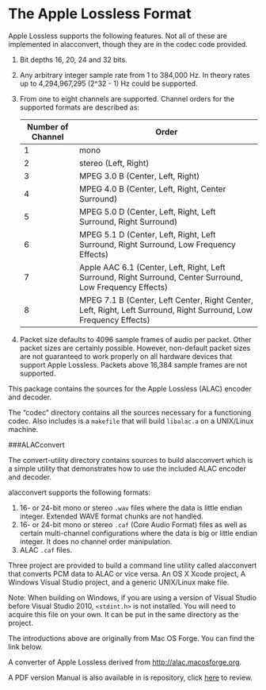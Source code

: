 # The Apple Lossless Format
Apple Lossless supports the following features. Not all of these are implemented in alacconvert, though they are in the codec code provided.

1. Bit depths 16, 20, 24 and 32 bits.
2. Any arbitrary integer sample rate from 1 to 384,000 Hz. In theory rates up to 4,294,967,295 (2^32 - 1) Hz could be supported.
3. From one to eight channels are supported. Channel orders for the supported formats are described as:

	|Number of Channel  |Order    |
	|-------------------|---------|
	|1 		             |mono     |          
	|2 		             |stereo (Left, Right)|
	|3 		|MPEG 3.0 B (Center, Left, Right)|
	|4 		|MPEG 4.0 B (Center, Left, Right, Center Surround)|
	|5 		|MPEG 5.0 D (Center, Left, Right, Left Surround, Right Surround)|
	|6 		|MPEG 5.1 D (Center, Left, Right, Left Surround, Right Surround, Low Frequency Effects)|
	|7 		|Apple AAC 6.1 (Center, Left, Right, Left Surround, Right Surround, Center Surround, Low Frequency Effects)|
	|8 		|MPEG 7.1 B (Center, Left Center, Right Center, Left, Right, Left Surround, Right Surround,  Low Frequency Effects)|
	
4. Packet size defaults to 4096 sample frames of audio per packet. Other packet sizes are certainly possible. However, non-default packet sizes are not guaranteed to work properly on all hardware devices that support Apple Lossless. Packets above 16,384 sample frames are not supported.

This package contains the sources for the Apple Lossless (ALAC) encoder and decoder.

The “codec” directory contains all the sources necessary for a functioning codec. Also includes is a `makefile` that will build `libalac.a` on a UNIX/Linux machine.

###ALACconvert

The convert-utility directory contains sources to build alacconvert which is a simple utility that demonstrates how to use the included ALAC encoder and decoder.

alacconvert supports the following formats:

1. 16- or 24-bit mono or stereo `.wav` files where the data is little endian integer. Extended WAVE format chunks are not handled.
2. 16- or 24-bit mono or stereo `.caf` (Core Audio Format) files as well as certain multi-channel configurations where the data is big or little endian integer. It does no channel order manipulation.
3. ALAC `.caf` files.

Three project are provided to build a command line utility called alacconvert that converts PCM data to ALAC or vice versa. An OS X Xcode project, A Windows Visual Studio project, and a generic UNIX/Linux make file.

Note: When building on Windows, if you are using a version of Visual Studio before Visual Studio 2010, `<stdint.h>` is not installed. You will need to acquire this file on your own. It can be put in the same directory as the project.

The introductions above are originally from Mac OS Forge. You can find the link below.  
  
A converter of Apple Lossless derived from <a href="http://alac.macosforge.org" target="_blank">http://alac.macosforge.org</a>.  

A PDF version Manual is also available in is repository, click <a href="https://raw.githubusercontent.com/starkshaw/AppleLossless/master/Manual.pdf" target="_blank">here</a> to review.
